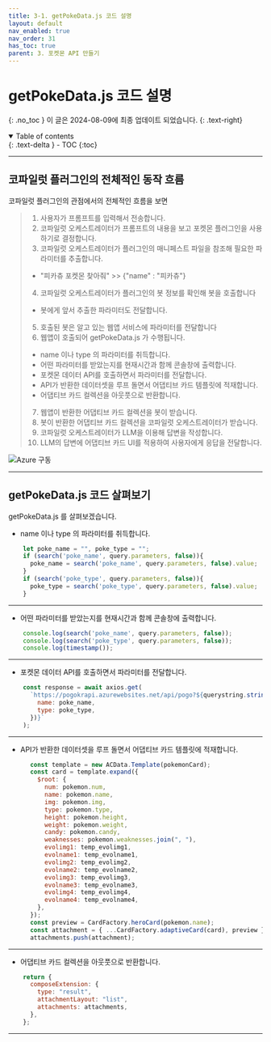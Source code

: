 ```yaml
---
title: 3-1. getPokeData.js 코드 설명
layout: default
nav_enabled: true
nav_order: 31
has_toc: true
parent: 3. 포켓몬 API 만들기
---
```


# getPokeData.js 코드 설명
{: .no_toc }
이 글은 2024-08-09에 최종 업데이트 되었습니다.
{: .text-right}

<details open markdown="block">
  <summary>
    Table of contents
  </summary>
  {: .text-delta }
- TOC
{:toc}
</details>

---

## 코파일럿 플러그인의 전체적인 동작 흐름

코파일럿 플러그인의 관점에서의 전체적인 흐름을 보면
> 1. 사용자가 프롬프트를 입력해서 전송합니다.
> 2. 코파일럿 오케스트레이터가 프롬프트의 내용을 보고 포켓몬 플러그인을 사용하기로 결정합니다.
> 3. 코파일럿 오케스트레이터가 플러그인의 매니페스트 파일을 참조해 필요한 파라미터를 추출합니다.
>   - "피카츄 포켓몬 찾아줘" >> {"name" : "피카츄"}
> 4. 코파일럿 오케스트레이터가 플러그인의 봇 정보를 확인해 봇을 호출합니다
>   - 봇에게 앞서 추출한 파라미터도 전달합니다.
> 5. 호출된 봇은 알고 있는 웹앱 서비스에 파라미터를 전달합니다
> 6. 웹앱이 호출되어 getPokeData.js 가 수행됩니다.
>   - name 이나 type 의 파라미터를 취득합니다.
>   - 어떤 파라미터를 받았는지를 현재시간과 함께 콘솔창에 출력합니다.
>   - 포켓몬 데이터 API를 호출하면서 파라미터를 전달합니다.
>   - API가 반환한 데이터셋을 루프 돌면서 어댑티브 카드 템플릿에 적재합니다.
>   - 어댑티브 카드 컬렉션을 아웃풋으로 반환합니다.
> 7. 웹앱이 반환한 어댑티브 카드 컬렉션을 봇이 받습니다.
> 8. 봇이 반환한 어댑티브 카드 컬렉션을 코파일럿 오케스트레이터가 받습니다.
> 9. 코파일럿 오케스트레이터가 LLM을 이용해 답변을 작성합니다.
> 10. LLM의 답변에 어댑티브 카드 UI를 적용하여 사용자에게 응답을 전달합니다.

![Azure 구동](../assets/10/11-02.png)

---

## getPokeData.js 코드 살펴보기

getPokeData.js 를 살펴보겠습니다.

- name 이나 type 의 파라미터를 취득합니다.

```js
    let poke_name = "", poke_type = "";
    if (search('poke_name', query.parameters, false)){
      poke_name = search('poke_name', query.parameters, false).value;
    }
    if (search('poke_type', query.parameters, false)){
      poke_type = search('poke_type', query.parameters, false).value;
    }
```

---

- 어떤 파라미터를 받았는지를 현재시간과 함께 콘솔창에 출력합니다.

```js
    console.log(search('poke_name', query.parameters, false));
    console.log(search('poke_type', query.parameters, false));
    console.log(timestamp());
```

---

- 포켓몬 데이터 API를 호출하면서 파라미터를 전달합니다.

```js
    const response = await axios.get(
      `https://pogokrapi.azurewebsites.net/api/pogo?${querystring.stringify({
        name: poke_name,
        type: poke_type,
      })}`
    );
```

---

- API가 반환한 데이터셋을 루프 돌면서 어댑티브 카드 템플릿에 적재합니다.

```js
      const template = new ACData.Template(pokemonCard);
      const card = template.expand({
        $root: {
          num: pokemon.num,
          name: pokemon.name,
          img: pokemon.img,
          type: pokemon.type,
          height: pokemon.height,
          weight: pokemon.weight,
          candy: pokemon.candy,
          weaknesses: pokemon.weaknesses.join(", "),
          evolimg1: temp_evolimg1,
          evolname1: temp_evolname1,
          evolimg2: temp_evolimg2,
          evolname2: temp_evolname2,
          evolimg3: temp_evolimg3,
          evolname3: temp_evolname3,
          evolimg4: temp_evolimg4,
          evolname4: temp_evolname4,
        },
      });
      const preview = CardFactory.heroCard(pokemon.name);
      const attachment = { ...CardFactory.adaptiveCard(card), preview };
      attachments.push(attachment);
```

---

- 어댑티브 카드 컬렉션을 아웃풋으로 반환합니다.

```js
    return {
      composeExtension: {
        type: "result",
        attachmentLayout: "list",
        attachments: attachments,
      },
    };
```

---